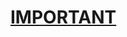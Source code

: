 

[IMPORTANT](https://github.com/nomilous/notice/blob/6c0c3e4d5259687ba3766449fc3b5aa83b76d0b4/src/api/recursor.coffee#L20)
=====================



